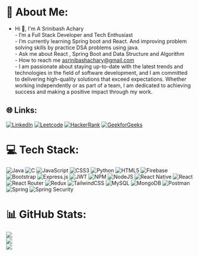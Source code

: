 # 💫 About Me:
- Hi 👋, I'm A Srinibash Achary<br>- I’m a Full Stack Developer and Tech Enthusiast <br>- I’m currently learning Spring boot and React. And improving problem solving skills by practice DSA problems using java.<br>- Ask me about React , Spring Boot and Data Structure and Algorithm <br>- How to reach me asrinibashachary@gmail.com<br>-
I am passionate about staying up-to-date with the 
latest trends and technologies in the field of 
software development,
and I am committed to delivering high-quality solutions 
that exceed expectations. Whether working independently
or as part of a team, I am dedicated to achieving success 
and making a positive impact through my work.


## 🌐 Links:
[![LinkedIn](https://img.shields.io/badge/LinkedIn-%230077B5.svg?logo=linkedin&logoColor=white)](https://www.linkedin.com/in/a-srinibash-achary-2a947a238) [![Leetcode](https://img.shields.io/badge/Leetcode-000000?logo=Leetcode&logoColor=white)](https://leetcode.com/a_srinibash)
[![HackerRank](https://img.shields.io/badge/HackerRank-000000?logo=HackerRank&logoColor=green)]([https://leetcode.com/a_srinibash](https://www.hackerrank.com/profile/asrinibashachary))
[![GeekforGeeks](https://img.shields.io/badge/GeekforGeeks-%220077B5?logo=GFG&logoColor=green)]([https://leetcode.com/a_srinibash](https://auth.geeksforgeeks.org/user/asrinibasnkri/?utm_source=geeksforgeeks&utm_medium=my_profile&utm_campaign=auth_user))

# 💻 Tech Stack:
![Java](https://img.shields.io/badge/java-%23ED8B00.svg?style=flat-square&logo=java&logoColor=white) ![C](https://img.shields.io/badge/c-%2300599C.svg?style=flat-square&logo=c&logoColor=white) ![JavaScript](https://img.shields.io/badge/javascript-%23323330.svg?style=flat-square&logo=javascript&logoColor=%23F7DF1E) ![CSS3](https://img.shields.io/badge/css3-%231572B6.svg?style=flat-square&logo=css3&logoColor=white) ![Python](https://img.shields.io/badge/python-3670A0?style=flat-square&logo=python&logoColor=ffdd54) ![HTML5](https://img.shields.io/badge/html5-%23E34F26.svg?style=flat-square&logo=html5&logoColor=white) ![Firebase](https://img.shields.io/badge/firebase-%23039BE5.svg?style=flat-square&logo=firebase) ![Bootstrap](https://img.shields.io/badge/bootstrap-%23563D7C.svg?style=flat-square&logo=bootstrap&logoColor=white) ![Express.js](https://img.shields.io/badge/express.js-%23404d59.svg?style=flat-square&logo=express&logoColor=%2361DAFB) ![JWT](https://img.shields.io/badge/JWT-black?style=flat-square&logo=JSON%20web%20tokens) ![NPM](https://img.shields.io/badge/NPM-%23000000.svg?style=flat-square&logo=npm&logoColor=white) ![NodeJS](https://img.shields.io/badge/node.js-6DA55F?style=flat-square&logo=node.js&logoColor=white) ![React Native](https://img.shields.io/badge/react_native-%2320232a.svg?style=flat-square&logo=react&logoColor=%2361DAFB) ![React](https://img.shields.io/badge/react-%2320232a.svg?style=flat-square&logo=react&logoColor=%2361DAFB) ![React Router](https://img.shields.io/badge/React_Router-CA4245?style=flat-square&logo=react-router&logoColor=white) ![Redux](https://img.shields.io/badge/redux-%23593d88.svg?style=flat-square&logo=redux&logoColor=white) ![TailwindCSS](https://img.shields.io/badge/tailwindcss-%2338B2AC.svg?style=flat-square&logo=tailwind-css&logoColor=white) ![MySQL](https://img.shields.io/badge/mysql-%2300f.svg?style=flat-square&logo=mysql&logoColor=white) ![MongoDB](https://img.shields.io/badge/MongoDB-%234ea94b.svg?style=flat-square&logo=mongodb&logoColor=white) ![Postman](https://img.shields.io/badge/Postman-FF6C37?style=flat-square&logo=postman&logoColor=white) ![Spring](https://img.shields.io/badge/Spring%20Boot%20-6DA55F?style=flat-square&logo=Spring&logoColor=white) ![Spring Security](https://img.shields.io/badge/Spring%20Security%20-6DA55F?style=flat-square&logo=Spring&logoColor=white)
# 📊 GitHub Stats:
![](https://github-readme-stats.vercel.app/api?username=asrinibash&theme=radical&hide_border=true&include_all_commits=true&count_private=true)<br/>
![](https://github-readme-streak-stats.herokuapp.com/?user=asrinibash&theme=radical&hide_border=true)<br/>
![](https://github-readme-stats.vercel.app/api/top-langs/?username=asrinibash&theme=radical&hide_border=true&include_all_commits=true&count_private=true&layout=compact)

<!-- Proudly created with GPRM ( https://gprm.itsvg.in ) -->
